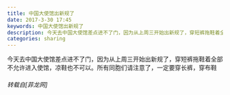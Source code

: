 ```yaml
---
title: 中国大使馆出新规了
date: 2017-3-30 17:45
keywords: 中国大使馆出新规了
description: 今天去中国大使馆差点进不了门，因为从上周三开始出新规了，穿短裤拖鞋着全部不允许进入使馆，凉鞋也不可以。所有同胞们请注意了，一定要穿长裤，穿布鞋
categories: sharing
---
```

<td class="t_f" id="postmessage_629331">

今天去中国大使馆差点进不了门，因为从上周三开始出新规了，穿短裤拖鞋着全部不允许进入使馆，凉鞋也不可以。所有同胞们请注意了，一定要穿长裤，穿布鞋</td>
###### 转载自[菲龙网]